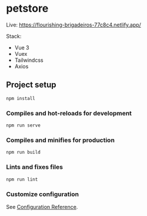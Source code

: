 # petstore
Live: https://flourishing-brigadeiros-77c8c4.netlify.app/

Stack:
- Vue 3
- Vuex
- Tailwindcss
- Axios

## Project setup
```
npm install
```

### Compiles and hot-reloads for development
```
npm run serve
```

### Compiles and minifies for production
```
npm run build
```

### Lints and fixes files
```
npm run lint
```

### Customize configuration
See [Configuration Reference](https://cli.vuejs.org/config/).
